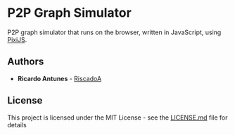 # P2P Graph Simulator

P2P graph simulator that runs on the browser, written in JavaScript, using [PixiJS](https://www.pixijs.com/).

## Authors

* **Ricardo Antunes** - [RiscadoA](https://github.com/RiscadoA)

## License

This project is licensed under the MIT License - see the [LICENSE.md](LICENSE.md) file for details
